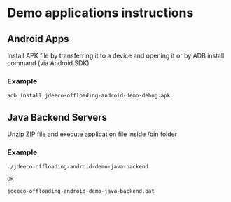 # Demo applications instructions

## Android Apps
Install APK file by transferring it to a device and opening it or by ADB install command (via Android SDK)
### Example
	adb install jdeeco-offloading-android-demo-debug.apk
## Java Backend Servers
Unzip ZIP file and execute application file inside /bin folder
### Example
	./jdeeco-offloading-android-demo-java-backend
	
	OR
	
	jdeeco-offloading-android-demo-java-backend.bat